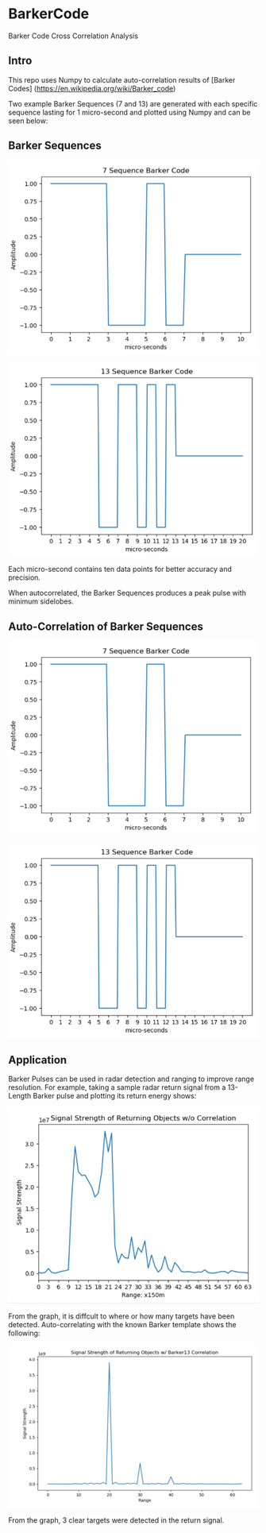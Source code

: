 # BarkerCode
Barker Code Cross Correlation Analysis

## Intro

This repo uses Numpy to calculate auto-correlation results of [Barker Codes] (https://en.wikipedia.org/wiki/Barker_code)

Two example Barker Sequences (7 and 13) are generated with each specific sequence lasting for 1 micro-second and plotted using Numpy and can be seen below:

## Barker Sequences

![Data](assets/barkercode7.PNG)

![Data](assets/barkercode13.PNG)

Each micro-second contains ten data points for better accuracy and precision.

When autocorrelated, the Barker Sequences produces a peak pulse with minimum sidelobes.

## Auto-Correlation of Barker Sequences

![Data](assets/barkercode7.PNG)

![Data](assets/barkercode13.PNG)


## Application

Barker Pulses can be used in radar detection and ranging to improve range resolution. For example, taking a sample radar return signal from a 13-Length Barker pulse and plotting its return energy shows:

![Data](assets/signal_strength.PNG)

From the graph, it is diffcult to where or how many targets have been detected. Auto-correlating with the known Barker template shows the following:

![Data](assets/auto_correlation.PNG)

From the graph, 3 clear targets were detected in the return signal.
